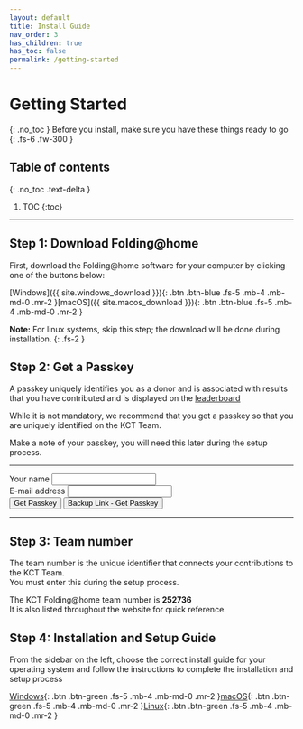 ```yaml
---
layout: default
title: Install Guide
nav_order: 3
has_children: true
has_toc: false
permalink: /getting-started
---
```

<script src="{{base.url}}/assets/passkey_put.js"></script>
<link rel="stylesheet" href="{{base.url}}/assets/css/passkey_put.css">

# Getting Started
{: .no_toc }
Before you install, make sure you have these things ready to go
{: .fs-6 .fw-300 }

## Table of contents
{: .no_toc .text-delta }

1. TOC
{:toc}
---

## Step 1: Download Folding@home
First, download the Folding@home software for your computer by clicking one of the buttons below:  

[Windows]({{ site.windows_download }}){: .btn .btn-blue .fs-5 .mb-4 .mb-md-0 .mr-2 }[macOS]({{ site.macos_download }}){: .btn .btn-blue .fs-5 .mb-4 .mb-md-0 .mr-2 }

**Note:** For linux systems, skip this step; the download will be done during installation.
{: .fs-2 }


## Step 2: Get a Passkey
A passkey uniquely identifies you as a donor and is associated with results that you have contributed and is displayed on the [leaderboard](/stats)

While it is not mandatory, we recommend that you get a passkey so that you are uniquely identified on the KCT Team.  

Make a note of your passkey, you will need this later during the setup process.

---

<div id="passkey_put_form" class="form-wrapper">
	<div class="input-text">
		<label for="name_field">Your name</label>
		<input type="text" id="passkey_name" />
	</div>
	<div class="input-text">
		<label for="email_field">E-mail address</label>
		<input type="text" id="passkey_email" />
	</div>
	<div class="input-button">
		<button class="btn btn-blue fs-5 mb-4 mb-md-0 mr-2" onclick="passkey_put()">Get Passkey</button>
		<a href="https://apps.foldingathome.org/getpasskey" target="_blank">
			<button type="button" name="button" class="btn">Backup Link - Get Passkey</button>
		</a>
	</div>
</div>
<div class="success" style="display:none;">
	<h5>Passkey sent. Please check your email.</h5>
	<h6>It may take upto 10 minutes to receive the email.<br>If you do not receive a passkey, check your spam/junk mail before requesting for a new one.</h6>
</div>

---

## Step 3: Team number
The team number is the unique identifier that connects your contributions to the KCT Team.  
You must enter this during the setup process.

The KCT Folding@home team number is **252736**  
It is also listed throughout the website for quick reference.

## Step 4: Installation and Setup Guide
From the sidebar on the left, choose the correct install guide for your operating system and follow the instructions to complete the installation and setup process  

[Windows](/getting-started/windows){: .btn .btn-green .fs-5 .mb-4 .mb-md-0 .mr-2 }[macOS](/getting-started/macos){: .btn .btn-green .fs-5 .mb-4 .mb-md-0 .mr-2 }[Linux](/getting-started/linux){: .btn .btn-green .fs-5 .mb-4 .mb-md-0 .mr-2 }
